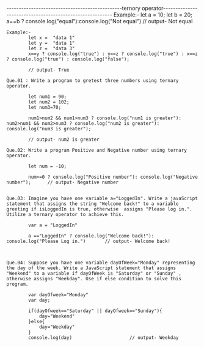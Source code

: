 -----------------------------------------------ternory operator---------------------------------------------------------
    Example:-
            let a = 10;
            let b = 20;
            a==b ? console.log("equal"):console.log("Not equal")      // output- Not equal

    Example:-
            let x =  "data 1"
            let y =  "data 1"
            let z =  "data 3"
            x==y ? console.log("true") : y==z ? console.log("true") : x==z ? console.log("true") : console.log("false");

            // output- True

    Que.01 : Write a program to gretest three numbers using ternary operator.
            
            let num1 = 90;
            let num2 = 102;
            let num3=70;
                        
            num1>num2 && num1>num3 ? console.log("num1 is greater"): num2>num1 && num2>num3 ? console.log("num2 is greater"): console.log("num3 is greater");

            // output- num2 is greater

    Que.02: Write a program Positive and Negative number using ternary operator.

            let num = -10;
            
            num>=0 ? console.log("Positive number"): console.log("Negative number");      // output- Negative number
            

    Que.03: Imagine you have one variable a="LoggedIn". Write a javaScript statement that assigns the string "Welcome back!" to a variable greeting if isLoggedIn is true, otherwise  assigns "Please log in.". Utilize a ternary operator to achieve this.
            
            var a = "LoggedIn"

            a =="LoggedIn" ? console.log("Welcome back!"): console.log("Please Log in.")       // output- Welcome back!



    Que.04: Suppose you have one variable dayOfWeek="Monday" representing the day of the week. Write a JavaScript statement that assigns "Weekend" to a variable if dayOfWeek is "Saturday" or "Sunday" , otherwise assigns "Weekday". Use if else condition to solve this program.

            var dayOfweek="Monday"
            var day;

            if(dayOfweek=="Saturday" || dayOfweek=="Sunday"){
                day="Weekend"
            }else{
                day="Weekday"
            }
            console.log(day)                     // output- Weekday